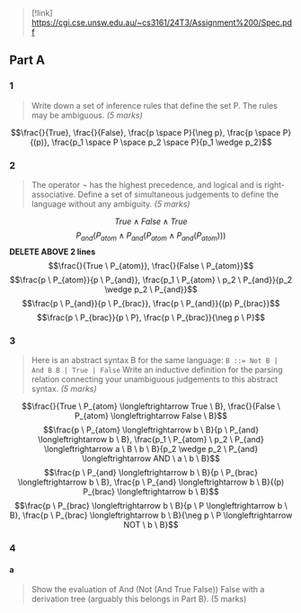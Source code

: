 > [!link] https://cgi.cse.unsw.edu.au/~cs3161/24T3/Assignment%200/Spec.pdf

## Part A
### 1
> Write down a set of inference rules that define the set P. The rules may be ambiguous. *(5 marks)*

$$\frac{}{True}, \frac{}{False}, \frac{p \space P}{\neg p}, \frac{p \space P}{(p)}, \frac{p_1 \space P \space p_2 \space P}{p_1 \wedge p_2}$$
### 2
> The operator ¬ has the highest precedence, and logical and is right-associative. Define a set of simultaneous judgements to define the language without any ambiguity. *(5 marks)*

$$True \wedge False \wedge True$$
$$P_{and}(P_{atom} \wedge P_{and}(P_{atom} \wedge P_{and}(P_{atom})))$$**DELETE ABOVE 2 lines**
$$\frac{}{True \ P_{atom}}, \frac{}{False \ P_{atom}}$$
$$\frac{p \ P_{atom}}{p \ P_{and}}, \frac{p_1 \ P_{atom} \ p_2 \ P_{and}}{p_2 \wedge p_2 \ P_{and}}$$
$$\frac{p \ P_{and}}{p \ P_{brac}}, \frac{p \ P_{and}}{(p) P_{brac}}$$
$$\frac{p \ P_{brac}}{p \ P}, \frac{p \ P_{brac}}{\neg p \ P}$$

### 3
> Here is an abstract syntax B for the same language: `B ::= Not B | And B B | True | False` Write an inductive definition for the parsing relation connecting your unambiguous judgements to this abstract syntax. *(5 marks)*

$$\frac{}{True \ P_{atom} \longleftrightarrow True \ B}, \frac{}{False \ P_{atom} \longleftrightarrow False \ B}$$
$$\frac{p \ P_{atom} \longleftrightarrow b \ B}{p \ P_{and} \longleftrightarrow b \ B}, \frac{p_1 \ P_{atom} \ p_2 \ P_{and} \longleftrightarrow a \ B \ b \ B}{p_2 \wedge p_2 \ P_{and} \longleftrightarrow AND \ a \ b \ B}$$
$$\frac{p \ P_{and} \longleftrightarrow b \ B}{p \ P_{brac} \longleftrightarrow b \ B}, \frac{p \ P_{and} \longleftrightarrow b \ B}{(p) P_{brac} \longleftrightarrow b \ B}$$
$$\frac{p \ P_{brac} \longleftrightarrow b \ B}{p \ P \longleftrightarrow b \ B}, \frac{p \ P_{brac} \longleftrightarrow b \ B}{\neg p \ P \longleftrightarrow NOT \ b \ B}$$
### 4
#### a
> Show the evaluation of And (Not (And True False)) False with a derivation tree (arguably this belongs in Part B). (5 marks)

